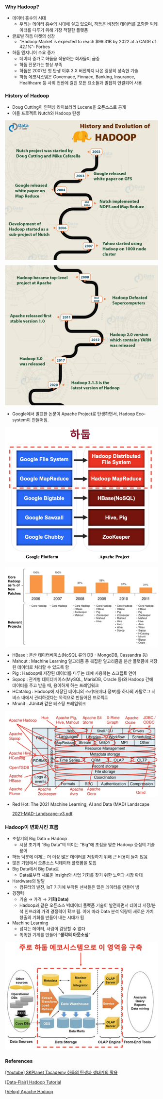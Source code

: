 ### Why Hadoop?

- 데이터 홍수의 시대
    - 우리는 데이터 홍수의 시대에 살고 있으며, 하둡은 비정형 데이터를 포함한 빅데이터를 다루기 위해 가장 적절한 플랫폼
- 글로벌 하둡 마켓의 성장
    - “Hadoop Market is expected to reach $99.31B by 2022 at a CAGR of 42.1%”- Forbes
- 하둡 엔지니어 수요 증가
    - 데이터 증가로 하둡을 적용하는 회사들이 급증
    - 하둡 전문가는 항상 부족
    - 하둡은 2007년 첫 탄생 이후 3.X 버전까지 나온 굉장히 성숙한 기술
    - 하둡 에코시스템은 Governace, Finnace, Banking, Insurance, Healthcare 등 사회 전반에 걸친 모든 요소들과 밀접히 연결되어 사용

### **History of Hadoop**

- Doug Cutting이 인덱싱 라이브러리 Lucene을 오픈소스로 공개
- 아들 프로젝트 Nutch와 Hadoop 탄생

![Hadoop_history1](asset/Hadoop_history1.png)

![Hadoop_history2](asset/Hadoop_history2.png)

- Google에서 발표한 논문이 Apache Project로 탄생하면서, Hadoop Eco-system이 만들어짐.

![Google_Apache](asset/Google_Apache.png)

![Core_Hadoop_Percentage](asset/Core_Hadoop_Percentage.png)

- HBase : 분산 데이터베이스(NoSQL 류의 DB - MongoDB, Cassandra 등)
- Mahout : Machine Learning 알고리즘 등 복잡한 알고리즘을 분산 플랫폼에 저장된 데이터로 처리할 수 있도록 함
- Pig : Hadoop에 저장된 데이터를 다루는 데에 사용하는 스크립트 언어
- Sqoop : 관계형 데이터베이스(MySQL, MariaDB, Oracle 등)와 Hadoop 간에 데이터를 주고 받을 때, 용이하게 하는 프레임워크
- HCatalog : Hadoop에 저장된 데이터의 스키마(메타 정보)를 하나의 카탈로그 서비스 내에서 관리하겠다는 목적으로 만들어진 프로젝트
- Mrunit : JUnit과 같은 테스팅 프레임워크

![Hadoop_Ecosystem](asset/Hadoop_Ecosystem.png)

- Red Hot: The 2021 Machine Learning, AI and Data (MAD) Landscape
    
    [2021-MAD-Landscape-v3.pdf](asset/2021-MAD-Landscape-v3.pdf)
    

### Hadoop이 변화시킨 흐름

- 초창기의 Big Data = Hadoop
    - 시장 초기의 “Big Data”의 의미는 “Big”에 초점을 맞춘 Hadoop 중심의 기술 용어
- 하둡 덕분에 이제는 더 이상 많은 데이터를 저장하기 위해 큰 비용이 들지 않음
- 많은 기업에서 오픈소스 빅데이터 플랫폼을 도입
- Big Data에서 Big Data로
    - Data로부터 새로운 Insight와 사업 기회를 찾기 위한 노력과 시장 확대
- Hardware의 발달
    - 컴퓨터의 발전, IoT 기기에 부착된 센서들은 많은 데이터를 만들어 냄
- 경쟁력
    - 기술 → 가격 → **기회(Data)**
    - Hadoop과 같은 오픈소스 빅데이터 플랫폼 기술이 발전하면서 데이터 저장/분석 인프라의 가격 경쟁력이 확보 됨. 이에 따라 Data 분석 역량이 새로운 가치 창출의 기회를 만들어 내는 시대가 됨
- Machine Learning
    - 넘치는 데이터, 사람이 감당할 수 없다
    - 똑똑한 기계를 만들어 “**생각의 아웃소싱**”

![DataStorage](asset/DataStorage.png)

### References

[[Youtube] SKPlanet Tacademy 하둡의 탄생과 생태계의 활용](https://www.youtube.com/watch?v=OPodJE1jYbg&t=368s)

[[Data-Flair] Hadoop Tutorial](https://data-flair.training/blogs/hadoop-tutorial/)

[[Velog] Apache Hadoop](https://velog.io/@dnstlr2933/%EC%95%84%ED%8C%8C%EC%B9%98-%ED%95%98%EB%91%A1-T-%EC%95%84%EC%B9%B4%EB%8D%B0%EB%AF%B8)